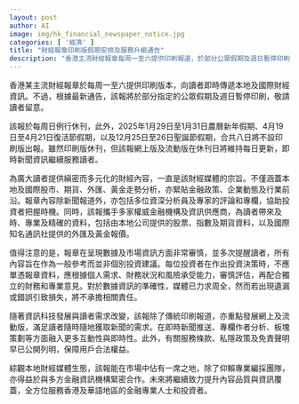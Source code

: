 ```yaml
---
layout: post
author: AI
image: img/hk_financial_newspaper_notice.jpg
categories: [ '經濟' ]
title: "財經報章印刷版假期安排及服務升級通告"
description: "香港主流財經報章每周一至六提供印刷報道，於部分公眾假期及週日暫停印刷，網上與流動版繼續每日更新。本報涵蓋港國財經、股市及分析評論，與多家金融資訊機構合作，強調內容僅供參考，並建議讀者自行評估與諮詢專業建議。報章重視數據準確及資訊安全，致力優化內容與服務，滿足專業讀者多元需求。"
---
```

香港某主流財經報章於每周一至六提供印刷版本，向讀者即時傳遞本地及國際財經資訊。不過，根據最新通告，該報將於部分指定的公眾假期及週日暫停印刷，敬請讀者留意。

該報於每周日例行休刊，此外，2025年1月29日至1月31日農曆新年假期、4月19日至4月21日復活節假期，以及12月25日至26日聖誕節假期，合共八日將不設印刷版出報。雖然印刷版休刊，但該報網上版及流動版在休刊日將維持每日更新，即時新聞資訊繼續服務讀者。

為廣大讀者提供縝密而多元化的財經內容，一直是該財經媒體的宗旨。不僅涵蓋本地及國際股市、期貨、外匯、黃金走勢分析，亦緊貼金融政策、企業動態及行業前沿。報章內容除新聞報道外，亦包括多位資深分析員及專家的評論和專欄，協助投資者把握時機。同時，該報攜手多家權威金融機構及資訊供應商，為讀者帶來及時、專業及精確的資料，包括由本地公司提供的股票、指數及期貨資料，以及國際知名通訊社提供的外匯及黃金報價。

值得注意的是，報章在呈現數據及市場資訊方面非常審慎，並多次提醒讀者，所有內容旨在作為一般參考而並非個別投資建議。每位投資者在作出投資決策時，不應單憑報章資料，應根據個人需求、財務狀況和風險承受能力，審慎評估，再配合獨立的財務和專業意見。對於數據資訊的準確性，媒體已力求周全，然而若出現遺漏或錯誤引致損失，將不承擔相關責任。

隨著資訊科技發展與讀者需求改變，該報除了傳統印刷報道，亦重點發展網上及流動版，滿足讀者隨時隨地獲取新聞的需求。在即時新聞推送、專欄作者分析、板塊策劃等方面融入更多互動性與即時性。此外，有關服務條款、私隱政策及免責聲明早已公開列明，保障用戶合法權益。

綜觀本地財經媒體生態，該報能在市場中佔有一席之地，除了仰賴專業編採團隊，亦得益於與多方金融資訊機構緊密合作。未來將繼續致力提升內容品質與資訊覆蓋，全方位服務香港及華語地區的金融專業人士和投資者。